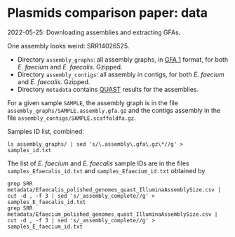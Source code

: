 # Plasmids comparison paper: data

2022-05-25: Downloading assemblies and extracting GFAs.

One assembly looks weird: SRR14026525.  

- Directory `assembly_graphs`: all assembly graphs, in <a href="https://github.com/GFA-spec/GFA-spec/blob/master/GFA1.md">GFA 1</a> format, for both *E. faecium* and *E. faecalis*. Gzipped.  
- Directory `assembly_contigs`: all assembly in contigs, for both *E. faecium* and *E. faecalis*. Gzipped.
- Directory `metadata` contains <a href="http://quast.sourceforge.net/">QUAST</a> results for the assemblies.

For a given sample `SAMPLE`, the assembly graph is in the file `assembly_graphs/SAMPLE.assembly.gfa.gz` and the contigs assembly in the file `assembly_contigs/SAMPLE.scaffoldfa.gz`.

Samples ID list, combined:
```
ls assembly_graphs/ | sed 's/\.assembly\.gfa\.gz\*//g' > samples_id.txt
```
The list of *E. faecium* and *E. faecalis* sample IDs are in the files `samples_Efaecalis_id.txt` and `samples_Efaecium_id.txt` obtained by
```
grep SRR metadata/Efaecalis_polished_genomes_quast_IlluminaAssemblySize.csv | cut -d , -f 3 | sed 's/_assembly_complete//g' > samples_E_faecalis_id.txt
grep SRR metadata/Efaecium_polished_genomes_quast_IlluminaAssemblySize.csv | cut -d , -f 3 | sed 's/_assembly_complete//g' > samples_E_faecium_id.txt
```